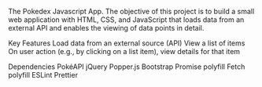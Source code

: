 The Pokedex Javascript App.
The objective of this project is to build a small web application with HTML, CSS, and JavaScript that loads data from an external API and enables the viewing of data points in detail.

Key Features
Load data from an external source (API)
View a list of items
On user action (e.g., by clicking on a list item), view details for that item

Dependencies
PokéAPI
jQuery
Popper.js
Bootstrap
Promise polyfill
Fetch polyfill
ESLint
Prettier